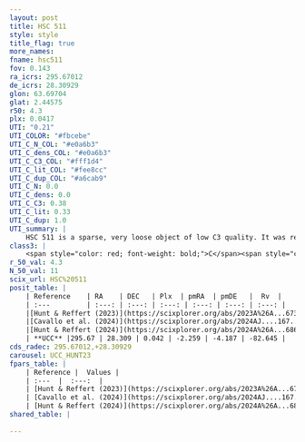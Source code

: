 ```yaml
---
layout: post
title: HSC 511
style: style
title_flag: true
more_names: 
fname: hsc511
fov: 0.143
ra_icrs: 295.67012
de_icrs: 28.30929
glon: 63.69704
glat: 2.44575
r50: 4.3
plx: 0.0417
UTI: "0.21"
UTI_COLOR: "#fbcebe"
UTI_C_N_COL: "#e0a6b3"
UTI_C_dens_COL: "#e0a6b3"
UTI_C_C3_COL: "#fff1d4"
UTI_C_lit_COL: "#fee8cc"
UTI_C_dup_COL: "#a6cab9"
UTI_C_N: 0.0
UTI_C_dens: 0.0
UTI_C_C3: 0.38
UTI_C_lit: 0.33
UTI_C_dup: 1.0
UTI_summary: |
    HSC 511 is a sparse, very loose object of low C3 quality. It was recently reported in the literature.<br><br><span style="color: #99180f; font-weight: bold;">Warning: </span>contains less than 25 stars with <i>P>0.5</i> estimated.
class3: |
    <span style="color: red; font-weight: bold;">C</span><span style="color: #FFC300; font-weight: bold;">B</span>
r_50_val: 4.3
N_50_val: 11
scix_url: HSC%20511
posit_table: |
    | Reference    | RA    | DEC   | Plx  | pmRA  | pmDE   |  Rv  |
    | :---         | :---: | :---: | :---: | :---: | :---: | :---: |
    |[Hunt & Reffert (2023)](https://scixplorer.org/abs/2023A%26A...673A.114H) | 295.671 | 28.306 | 0.04 | -2.245 | -4.18 | -81.788 |
    |[Cavallo et al. (2024)](https://scixplorer.org/abs/2024AJ....167...12C) | 295.671 | 28.302 | 0.041 | -- | -- | -- |
    |[Hunt & Reffert (2024)](https://scixplorer.org/abs/2024A%26A...686A..42H) | 295.671 | 28.306 | 0.04 | -2.245 | -4.18 | -81.788 |
    | **UCC** |295.67 | 28.309 | 0.042 | -2.259 | -4.187 | -82.645 | 
cds_radec: 295.67012,+28.30929
carousel: UCC_HUNT23
fpars_table: |
    | Reference |  Values |
    | :---  |  :---:  |
    | [Hunt & Reffert (2023)](https://scixplorer.org/abs/2023A%26A...673A.114H) | `AV50=2.948, diffAV50=1.647, MOD50=15.446, logAge50=7.154` |
    | [Cavallo et al. (2024)](https://scixplorer.org/abs/2024AJ....167...12C) | `AV50=2.96, dMod50=12.68, logAge50=9.48, [Fe/H]50=-0.6` |
    | [Hunt & Reffert (2024)](https://scixplorer.org/abs/2024A%26A...686A..42H) | `MassJ=900.293` |
shared_table: |
    
---
```

